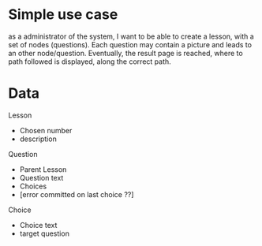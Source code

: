 # Simple use case

as a administrator of the system, I want to be able to create a lesson, with a set of nodes (questions). Each question may contain a picture and leads to an other node/question. Eventually, the result page is reached, where to path followed is displayed, along the correct path.


# Data

Lesson
  - Chosen number
  - description

Question
  - Parent Lesson
  - Question text
  - Choices
  - [error committed on last choice ??]

Choice
  - Choice text
  - target question

